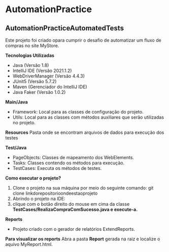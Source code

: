 # AutomationPractice
**AutomationPracticeAutomatedTests**
---
Este projeto foi criado opara cumprir o desafio de automatizar um fluxo de compras no site MyStore.

**Tecnologias Utilizadas**
* Java (Versão 1.8)
* IntelliJ IDE (Versão 2021.1.2)
* WebDriverManager (Versão 4.4.3)
* JUnit5 (Versão 5.7.2)
* Maven (Gerenciador do IntelliJ IDE)
* Java Faker (Versão 1.0.2)


**Main/Java**
* Framework: Local para as classes de configuração do projeto.
* Utils: Local para as classes com métodos auxiliares que serão utilizadas no
projeto.

**Resources**
Pasta onde se encontram arquivos de dados para execução dos testes

**Test/Java**
* PageObjects: Classes de mapeamento dos WebElements.
* Tasks: Classes contendo os métodos para execução.
* TestCases: Executa os métodos de testes.

**Como executar o projeto?** 
1. Clone o projeto na sua máquina por meio do seguinte comando:
git clone linkdorepositorioondeestaoprojeto
2. Abrindo o projeto na IDE:
3. clique com o botão direito do mouse em cima da classe
**TestCases/RealizaCompraComSucesso.java e execute-a.** 

**Reports**
* Projeto criado com o gerador de relatórios ExtendReports.

**Para visualizar os reports**
Abra a pasta **Report** gerada na raiz e localize o aquivo MyReport.html.

